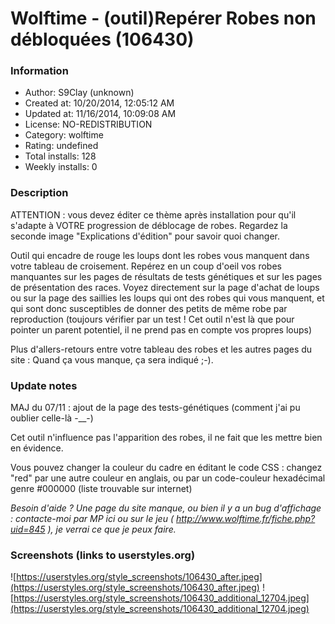 # Wolftime - (outil)Repérer Robes non débloquées (106430)

### Information
- Author: S9Clay (unknown)
- Created at: 10/20/2014, 12:05:12 AM
- Updated at: 11/16/2014, 10:09:08 AM
- License: NO-REDISTRIBUTION
- Category: wolftime
- Rating: undefined
- Total installs: 128
- Weekly installs: 0


### Description
ATTENTION : vous devez éditer ce thème après installation pour qu'il s'adapte à VOTRE progression de déblocage de robes. Regardez la seconde image "Explications d'édition" pour savoir quoi changer.

Outil qui encadre de rouge les loups dont les robes vous manquent dans votre tableau de croisement. Repérez en un coup d'oeil vos robes manquantes sur les pages de résultats de tests génétiques et sur les pages de présentation des races. Voyez directement sur la page d'achat de loups ou  sur la page des saillies les loups qui ont des robes qui vous manquent, et qui sont donc susceptibles de donner des petits de même robe par reproduction (toujours vérifier par un test ! Cet outil n'est là que pour pointer un parent potentiel, il ne prend pas en compte vos propres loups)

Plus d'allers-retours entre votre tableau des robes et les autres pages du site : Quand ça vous manque, ça sera indiqué ;-).

### Update notes
MAJ du 07/11 : ajout de la page des tests-génétiques (comment j'ai pu oublier celle-là -__-)

Cet outil n'influence pas l'apparition des robes, il ne fait que les mettre bien en évidence.

Vous pouvez changer la couleur du cadre en éditant le code CSS : changez "red" par une autre couleur en anglais, ou par un code-couleur hexadécimal genre #000000 (liste trouvable sur internet)


<i>Besoin d'aide ? Une page du site manque, ou bien il y a un bug d'affichage : contacte-moi par MP ici ou sur le jeu ( http://www.wolftime.fr/fiche.php?uid=845 ), je verrai ce que je peux faire.</i>

### Screenshots (links to userstyles.org)
![https://userstyles.org/style_screenshots/106430_after.jpeg](https://userstyles.org/style_screenshots/106430_after.jpeg)
![https://userstyles.org/style_screenshots/106430_additional_12704.jpeg](https://userstyles.org/style_screenshots/106430_additional_12704.jpeg)

